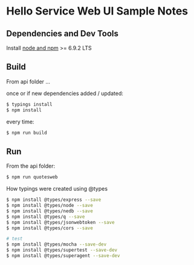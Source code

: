 # Hello Service Web UI Sample Notes

## Dependencies and Dev Tools

Install [node and npm](https://nodejs.org) >= 6.9.2 LTS

## Build

From api folder ...

once or if new dependencies added / updated:

```bash
$ typings install
$ npm install
```

every time:

```bash
$ npm run build
```

## Run

From the api folder:

```bash
$ npm run quotesweb
```

How typings were created using @types

```bash
$ npm install @types/express --save
$ npm install @types/node --save
$ npm install @types/nedb --save
$ npm install @types/q --save
$ npm install @types/jsonwebtoken --save
$ npm install @types/cors --save

# test
$ npm install @types/mocha --save-dev
$ npm install @types/supertest --save-dev
$ npm install @types/superagent --save-dev
```
